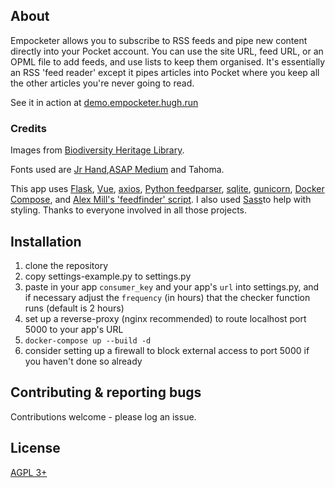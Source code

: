 ## About

Empocketer allows you to subscribe to RSS feeds and pipe new content directly into your Pocket account. You can use the site URL, feed URL, or an OPML file to add feeds, and use lists to keep them organised. It's essentially an RSS 'feed reader' except it pipes articles into Pocket where you keep all the other articles you're never going to read.

See it in action at [demo.empocketer.hugh.run](https://demo.empocketer.hugh.run)

### Credits

Images from [Biodiversity Heritage Library](https://www.biodiversitylibrary.org). 

Fonts used are [Jr Hand](https://www.fontsquirrel.com/fonts/Jr-Hand),[ASAP Medium](https://www.fontsquirrel.com/fonts/asap) and Tahoma.

This app uses [Flask](https://flask.palletsprojects.com/en/1.1.x/), [Vue](https://vuejs.org/), [axios](https://www.npmjs.com/package/axios), [Python feedparser](https://pythonhosted.org/feedparser/index.html), [sqlite](https://sqlite.org/index.html), [gunicorn](https://gunicorn.org/), [Docker Compose](https://docs.docker.com/compose/), and [Alex Mill's 'feedfinder' script](https://gist.github.com/alexmill/9bc634240531d81c3abe). I also used [Sass](https://sass-lang.com/)to help with styling. Thanks to everyone involved in all those projects.

## Installation

1. clone the repository
2. copy settings-example.py to settings.py
3. paste in your app `consumer_key` and your app's `url` into settings.py, and if necessary adjust the `frequency` (in hours) that the checker function runs (default is 2 hours)
4. set up a reverse-proxy (nginx recommended) to route localhost port 5000 to your app's URL
5. `docker-compose up --build -d`
6. consider setting up a firewall to block external access to port 5000 if you haven't done so already

## Contributing & reporting bugs

Contributions welcome - please log an issue.

## License

[AGPL 3+](LICENSE)